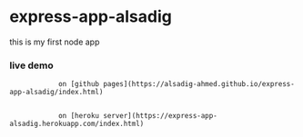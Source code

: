 # express-app-alsadig

this is my first node app

### live demo

                on [github pages](https://alsadig-ahmed.github.io/express-app-alsadig/index.html)


                on [heroku server](https://express-app-alsadig.herokuapp.com/index.html)
